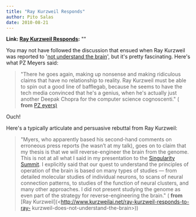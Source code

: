 ```yaml
---
title: "Ray Kurzweil Responds"
author: Pito Salas
date: 2010-08-21
---
```


**Link: [Ray Kurzweil Responds](None):** ""



You may not have followed the discussion that ensued when Ray Kurzweil was
reported to '[not understand the
brain](<http://scienceblogs.com/pharyngula/2010/08/ray_kurzweil_does_not_understa.php>)',
but it's pretty fascinating. Here's what PZ Meyers said:

> "There he goes again, making up nonsense and making ridiculous claims that
> have no relationship to reality. Ray Kurzweil must be able to spin out a
> good line of bafflegab, because he seems to have the tech media convinced
> that he's a genius, when he's actually just another Deepak Chopra for the
> computer science cognoscenti." ( **from** [PZ
> eyers)](<http://scienceblogs.com/pharyngula/2010/08/ray_kurzweil_does_not_understa.php>)

Ouch!

Here's a typically articulate and persuasive rebuttal from Ray Kurzweil:

> "Myers, who apparently based his second-hand comments on erroneous press
> reports (he wasn’t at my talk), goes on to claim that my thesis is that we
> will reverse-engineer the brain from the genome. This is not at all what I
> said in my presentation to the [Singularity
> Summit](<http://singularitysummit.com/>). I explicitly said that our quest
> to understand the principles of operation of the brain is based on many
> types of studies — from detailed molecular studies of individual neurons, to
> scans of neural connection patterns, to studies of the function of neural
> clusters, and many other approaches. I did not present studying the genome
> as even part of the strategy for reverse-engineering the brain." ( **from**
> [Ray Kurzweil](<http://www.kurzweilai.net/ray-kurzweil-responds-to-ray-
> kurzweil-does-not-understand-the-brain>))


